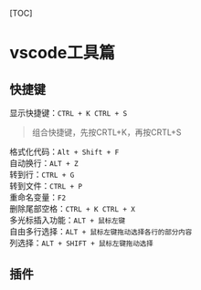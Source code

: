 [TOC]


# vscode工具篇  


## 快捷键  

显示快捷键：`CTRL + K CTRL + S`
>组合快捷键，先按CRTL+K，再按CRTL+S

格式化代码：`Alt + Shift + F`  
自动换行：`ALT + Z`  
转到行：`CTRL + G`  
转到文件：`CTRL + P`  
重命名变量：`F2`  
删除尾部空格：`CTRL + K CTRL + X`  
多光标插入功能：`ALT + 鼠标左键`  
自由多行选择：`ALT + 鼠标左键拖动选择各行的部分内容`  
列选择：`ALT + SHIFT + 鼠标左键拖动选择`  

## 插件  
